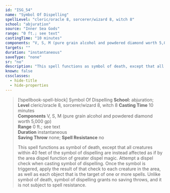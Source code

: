 ```yaml
---
id: "ISG_54"
name: "Symbol Of Dispelling"
spellLevel: "cleric/oracle 8, sorcerer/wizard 8, witch 8"
school: "abjuration"
source: "Inner Sea Gods"
range: "0 ft.; see text"
castingTime: "10 minutes"
components: "V, S, M (pure grain alcohol and powdered diamond worth 5,000 gp)"
targets: ""
duration: "instantaneous"
saveType: "none"
sr: "no"
description: "This spell functions as symbol of death, except that all creatures within 40 feet of the symbol of dispelling are instead affected as if by the area dispel function of greater dispel magic.  Attempt a dispel check when casting symbol of dispelling.  Once the symbol is triggered, apply the result of that check to each creature in the area, as well as each object that is the target of one or more spells. Unlike symbol of death, symbol of dispelling grants no saving throws, and it is not subject to spell resistance."
known: false
cssclasses:
  - hide-title
  - hide-properties
---
```


> [!spellbook-spell-block] Symbol Of Dispelling
> **School:** abjuration; **Level** cleric/oracle 8, sorcerer/wizard 8, witch 8
> **Casting Time** 10 minutes  
> **Components** V, S, M (pure grain alcohol and powdered diamond worth 5,000 gp)  
> **Range** 0 ft.; see text  
> **Duration** instantaneous  
> **Saving Throw** none; **Spell Resistance** no
> 
> This spell functions as symbol of death, except that all creatures within 40 feet of the symbol of dispelling are instead affected as if by the area dispel function of greater dispel magic.  Attempt a dispel check when casting symbol of dispelling.  Once the symbol is triggered, apply the result of that check to each creature in the area, as well as each object that is the target of one or more spells. Unlike symbol of death, symbol of dispelling grants no saving throws, and it is not subject to spell resistance.